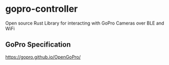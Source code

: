 # gopro-controller
Open source Rust Library for interacting with GoPro Cameras over BLE and WiFi

## GoPro Specification
https://gopro.github.io/OpenGoPro/